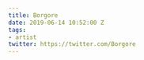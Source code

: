 ```yaml
---
title: Borgore
date: 2019-06-14 10:52:00 Z
tags:
- artist
twitter: https://twitter.com/Borgore
---
```


